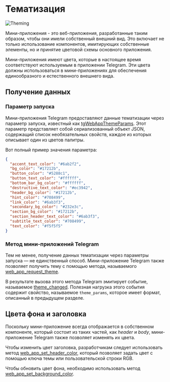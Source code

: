 # Тематизация

![Theming](/functionality/theming.png)

Мини-приложения - это веб-приложения, разработанные таким образом, чтобы они имели собственный внешний вид. Это включает не только использование компонентов, имитирующих собственные элементы, но и принятие цветовой схемы основного приложения.

Мини-приложения имеют цвета, которые в настоящее время соответствуют используемым в приложении Telegram.
Эти цвета должны использоваться в мини-приложениях для обеспечения единообразного и естественного внешнего вида.

## Получение данных

### Параметр запуска

Мини-приложения Telegram предоставляют данные тематизации через параметр запуска, известный как [tgWebAppThemeParams](launch-parameters.md#tgwebappthemeparams). Этот параметр представляет собой сериализованный объект JSON, содержащий список необязательных свойств, каждое из которых описывает один из цветов палитры.

Вот полный пример значения параметра:

```json
{
  "accent_text_color": "#6ab2f2",
  "bg_color": "#17212b",
  "button_color": "#5288c1",
  "button_text_color": "#ffffff",
  "bottom_bar_bg_color": "#ffffff",
  "destructive_text_color": "#ec3942",
  "header_bg_color": "#17212b",
  "hint_color": "#708499",
  "link_color": "#6ab3f3",
  "secondary_bg_color": "#232e3c",
  "section_bg_color": "#17212b",
  "section_header_text_color": "#6ab3f3",
  "subtitle_text_color": "#708499",
  "text_color": "#f5f5f5"
}
```

### Метод мини-приложений Telegram

Тем не менее, получение данных тематизации через параметры запуска — не единственный способ. Мини-приложение Telegram также позволяет получить тему с помощью метода, называемого [web_app_request_theme](methods.md#web-app-request-theme).

В результате вызова этого метода Telegram эмитирует событие,
называемое [theme_changed](events.md#theme-changed). Полезная нагрузка этого события содержит свойство, называемое `theme_params`, которое имеет формат, описанный в предыдущем разделе.

## Цвета фона и заголовка

Поскольку мини-приложение всегда отображается в собственном компоненте, который состоит из таких частей, как _header_ и _body_, мини-приложение Telegram также позволяет изменять их цвета.

Чтобы изменить цвет заголовка, разработчикам следует использовать метод [web_app_set_header_color](methods.md#web-app-set-header-color), который позволяет задать цвет с помощью ключа темы или пользовательской строки RGB.

Чтобы обновить цвет фона, необходимо использовать метод [web_app_set_background_color](methods.md#web-app-set-background-color).
